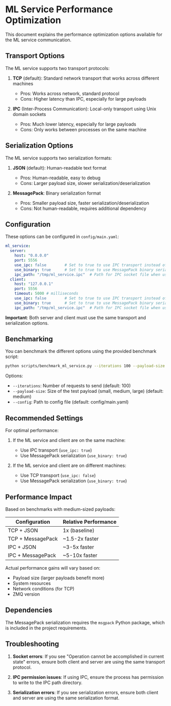# ML Service Performance Optimization

This document explains the performance optimization options available for the ML service communication.

## Transport Options

The ML service supports two transport protocols:

1. **TCP** (default): Standard network transport that works across different machines
   - Pros: Works across network, standard protocol
   - Cons: Higher latency than IPC, especially for large payloads

2. **IPC** (Inter-Process Communication): Local-only transport using Unix domain sockets
   - Pros: Much lower latency, especially for large payloads
   - Cons: Only works between processes on the same machine

## Serialization Options

The ML service supports two serialization formats:

1. **JSON** (default): Human-readable text format
   - Pros: Human-readable, easy to debug
   - Cons: Larger payload size, slower serialization/deserialization

2. **MessagePack**: Binary serialization format
   - Pros: Smaller payload size, faster serialization/deserialization
   - Cons: Not human-readable, requires additional dependency

## Configuration

These options can be configured in `config/main.yaml`:

```yaml
ml_service:
  server:
    host: "0.0.0.0"
    port: 5556
    use_ipc: false        # Set to true to use IPC transport instead of TCP
    use_binary: true      # Set to true to use MessagePack binary serialization instead of JSON
    ipc_path: "/tmp/ml_service.ipc"  # Path for IPC socket file when use_ipc is true
  client:
    host: "127.0.0.1"
    port: 5556
    timeout: 5000 # milliseconds
    use_ipc: false        # Set to true to use IPC transport instead of TCP
    use_binary: true      # Set to true to use MessagePack binary serialization instead of JSON
    ipc_path: "/tmp/ml_service.ipc"  # Path for IPC socket file when use_ipc is true
```

**Important**: Both server and client must use the same transport and serialization options.

## Benchmarking

You can benchmark the different options using the provided benchmark script:

```bash
python scripts/benchmark_ml_service.py --iterations 100 --payload-size medium
```

Options:
- `--iterations`: Number of requests to send (default: 100)
- `--payload-size`: Size of the test payload (small, medium, large) (default: medium)
- `--config`: Path to config file (default: config/main.yaml)

## Recommended Settings

For optimal performance:

1. If the ML service and client are on the same machine:
   - Use IPC transport (`use_ipc: true`)
   - Use MessagePack serialization (`use_binary: true`)

2. If the ML service and client are on different machines:
   - Use TCP transport (`use_ipc: false`)
   - Use MessagePack serialization (`use_binary: true`)

## Performance Impact

Based on benchmarks with medium-sized payloads:

| Configuration      | Relative Performance |
|-------------------|---------------------|
| TCP + JSON        | 1x (baseline)       |
| TCP + MessagePack | ~1.5-2x faster      |
| IPC + JSON        | ~3-5x faster        |
| IPC + MessagePack | ~5-10x faster       |

Actual performance gains will vary based on:
- Payload size (larger payloads benefit more)
- System resources
- Network conditions (for TCP)
- ZMQ version

## Dependencies

The MessagePack serialization requires the `msgpack` Python package, which is included in the project requirements.

## Troubleshooting

1. **Socket errors**: If you see "Operation cannot be accomplished in current state" errors, ensure both client and server are using the same transport protocol.

2. **IPC permission issues**: If using IPC, ensure the process has permission to write to the IPC path directory.

3. **Serialization errors**: If you see serialization errors, ensure both client and server are using the same serialization format. 